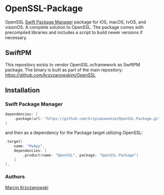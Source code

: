 # OpenSSL-Package

OpenSSL [Swift Package Manager](https://swift.org/package-manager/) package for iOS, macOS, tvOS, and visionOS. A complete solution to OpenSSL. The package comes with precompiled libraries and includes a script to build newer versions if necessary.

## SwiftPM

This repository exists to vendor OpenSSL.xcframework as SwiftPM package.
The binary is built as part of the main repository: https://github.com/krzyzanowskim/OpenSSL

## Installation

### Swift Package Manager

```swift
dependencies: [
    .package(url: "https://github.com/krzyzanowskim/OpenSSL-Package.git", from: "3.3.1000")
]
```

and then as a dependency for the Package target utilizing OpenSSL:

```swift
.target(
    name: "MyApp",
    dependencies: [
        .product(name: "OpenSSL", package: "OpenSSL-Package")
    ]
),
```

### Authors

[Marcin Krzyżanowski](https://krzyzanowskim.com)
